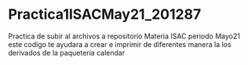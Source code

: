 # Practica1ISACMay21_201287
Practica de subir al archivos a repositorio Materia ISAC periodo Mayo21
este  codigo te ayudara a crear e imprimir de diferentes manera la los derivados de la paqueteria calendar
